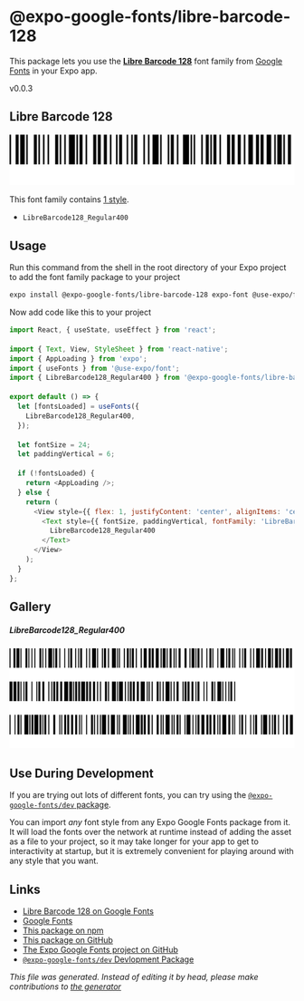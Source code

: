 # @expo-google-fonts/libre-barcode-128

This package lets you use the [**Libre Barcode 128**](https://fonts.google.com/specimen/Libre+Barcode+128) font family from [Google Fonts](https://fonts.google.com/) in your Expo app.

v0.0.3

## Libre Barcode 128

![Libre Barcode 128](./font-family.png)

This font family contains [1 style](#gallery).

- `LibreBarcode128_Regular400`

## Usage

Run this command from the shell in the root directory of your Expo project to add the font family package to your project
```sh
expo install @expo-google-fonts/libre-barcode-128 expo-font @use-expo/font
```

Now add code like this to your project
```js
import React, { useState, useEffect } from 'react';

import { Text, View, StyleSheet } from 'react-native';
import { AppLoading } from 'expo';
import { useFonts } from '@use-expo/font';
import { LibreBarcode128_Regular400 } from '@expo-google-fonts/libre-barcode-128';

export default () => {
  let [fontsLoaded] = useFonts({
    LibreBarcode128_Regular400,
  });

  let fontSize = 24;
  let paddingVertical = 6;

  if (!fontsLoaded) {
    return <AppLoading />;
  } else {
    return (
      <View style={{ flex: 1, justifyContent: 'center', alignItems: 'center' }}>
        <Text style={{ fontSize, paddingVertical, fontFamily: 'LibreBarcode128_Regular400' }}>
          LibreBarcode128_Regular400
        </Text>
      </View>
    );
  }
};

```

## Gallery

##### LibreBarcode128_Regular400
![LibreBarcode128_Regular400](./a60bde92bb99e259f050c9d55ccd67ee6844aacf2e4af2b0e58f75109406ae95.ttf.png)


## Use During Development

If you are trying out lots of different fonts, you can try using the [`@expo-google-fonts/dev` package](https://github.com/expo/google-fonts/tree/master/font-packages/dev#readme).

You can import *any* font style from any Expo Google Fonts package from it. It will load the fonts
over the network at runtime instead of adding the asset as a file to your project, so it may take longer
for your app to get to interactivity at startup, but it is extremely convenient
for playing around with any style that you want.

## Links

- [Libre Barcode 128 on Google Fonts](https://fonts.google.com/specimen/Libre+Barcode+128)
- [Google Fonts](https://fonts.google.com/)
- [This package on npm](https://www.npmjs.com/package/@expo-google-fonts/libre-barcode-128)
- [This package on GitHub](https://github.com/expo/google-fonts/tree/master/font-packages/libre-barcode-128)
- [The Expo Google Fonts project on GitHub](https://github.com/expo/google-fonts)
- [`@expo-google-fonts/dev` Devlopment Package](https://github.com/expo/google-fonts/tree/master/font-packages/dev)


*This file was generated. Instead of editing it by head, please make contributions to [the generator](https://github.com/expo/google-fonts/tree/master/packages/generator)*
